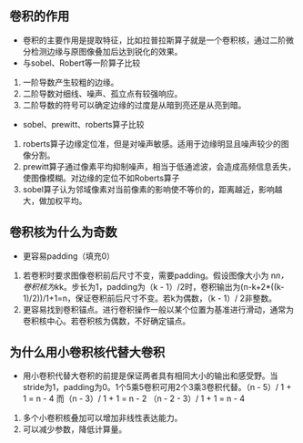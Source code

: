 ## 卷积的作用
- 卷积的主要作用是提取特征，比如拉普拉斯算子就是一个卷积核，通过二阶微分检测边缘与原图像叠加后达到锐化的效果。
- 与sobel、Robert等一阶算子比较
1. 一阶导数产生较粗的边缘。
2. 二阶导数对细线、噪声、孤立点有较强响应。
3. 二阶导数的符号可以确定边缘的过度是从暗到亮还是从亮到暗。
- sobel、prewitt、roberts算子比较
1. roberts算子边缘定位准，但是对噪声敏感。适用于边缘明显且噪声较少的图像分割。
2. prewitt算子通过像素平均抑制噪声，相当于低通滤波，会造成高频信息丢失，使图像模糊。对边缘的定位不如Roberts算子
3. sobel算子认为邻域像素对当前像素的影响使不等价的，距离越近，影响越大，做加权平均。
## 卷积核为什么为奇数
- 更容易padding（填充0）
1. 若卷积时要求图像卷积前后尺寸不变，需要padding。假设图像大小为 n*n，卷积核为k*k。步长为1，padding为（k - 1）/2时，卷积输出为(n-k+2*((k-1)/2))/1+1=n，保证卷积前后尺寸不变。若k为偶数，（k - 1）/ 2非整数。
2. 更容易找到卷积锚点。进行卷积操作一般以某个位置为基准进行滑动，通常为卷积核中心。若卷积核为偶数，不好确定锚点。
## 为什么用小卷积核代替大卷积
- 用小卷积代替大卷积的前提是保证两者具有相同大小的输出和感受野。当stride为1，padding为0。1个5乘5卷积可用2个3乘3卷积代替。（n - 5）/ 1 + 1 = n - 4 而（n - 3）/ 1 + 1 = n - 2
（n - 2 - 3）/ 1 + 1 = n - 4
1. 多个小卷积核叠加可以增加非线性表达能力。
2. 可以减少参数，降低计算量。